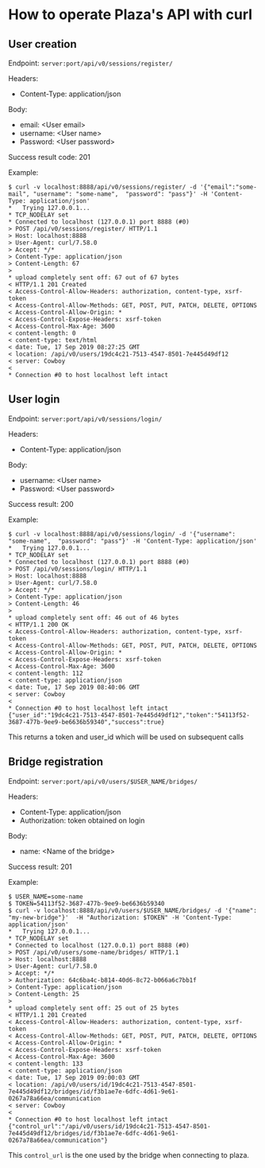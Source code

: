 # How to operate Plaza's API with curl

## User creation

Endpoint: `server:port/api/v0/sessions/register/`

Headers:
- Content-Type: application/json

Body:
- email: &lt;User email&gt;
- username: &lt;User name&gt;
- Password: &lt;User password&gt;

Success result code: 201

Example:

    $ curl -v localhost:8888/api/v0/sessions/register/ -d '{"email":"some-mail", "username": "some-name",  "password": "pass"}' -H 'Content-Type: application/json'
    *   Trying 127.0.0.1...
    * TCP_NODELAY set
    * Connected to localhost (127.0.0.1) port 8888 (#0)
    > POST /api/v0/sessions/register/ HTTP/1.1
    > Host: localhost:8888
    > User-Agent: curl/7.58.0
    > Accept: */*
    > Content-Type: application/json
    > Content-Length: 67
    >
    * upload completely sent off: 67 out of 67 bytes
    < HTTP/1.1 201 Created
    < Access-Control-Allow-Headers: authorization, content-type, xsrf-token
    < Access-Control-Allow-Methods: GET, POST, PUT, PATCH, DELETE, OPTIONS
    < Access-Control-Allow-Origin: *
    < Access-Control-Expose-Headers: xsrf-token
    < Access-Control-Max-Age: 3600
    < content-length: 0
    < content-type: text/html
    < date: Tue, 17 Sep 2019 08:27:25 GMT
    < location: /api/v0/users/19dc4c21-7513-4547-8501-7e445d49df12
    < server: Cowboy
    <
    * Connection #0 to host localhost left intact

## User login

Endpoint: `server:port/api/v0/sessions/login/`

Headers:
- Content-Type: application/json

Body:
- username: &lt;User name&gt;
- Password: &lt;User password&gt;

Success result: 200

Example:

    $ curl -v localhost:8888/api/v0/sessions/login/ -d '{"username": "some-name",  "password": "pass"}' -H 'Content-Type: application/json'
    *   Trying 127.0.0.1...
    * TCP_NODELAY set
    * Connected to localhost (127.0.0.1) port 8888 (#0)
    > POST /api/v0/sessions/login/ HTTP/1.1
    > Host: localhost:8888
    > User-Agent: curl/7.58.0
    > Accept: */*
    > Content-Type: application/json
    > Content-Length: 46
    >
    * upload completely sent off: 46 out of 46 bytes
    < HTTP/1.1 200 OK
    < Access-Control-Allow-Headers: authorization, content-type, xsrf-token
    < Access-Control-Allow-Methods: GET, POST, PUT, PATCH, DELETE, OPTIONS
    < Access-Control-Allow-Origin: *
    < Access-Control-Expose-Headers: xsrf-token
    < Access-Control-Max-Age: 3600
    < content-length: 112
    < content-type: application/json
    < date: Tue, 17 Sep 2019 08:40:06 GMT
    < server: Cowboy
    <
    * Connection #0 to host localhost left intact
    {"user_id":"19dc4c21-7513-4547-8501-7e445d49df12","token":"54113f52-3687-477b-9ee9-be6636b59340","success":true}

This returns a token and user_id which will be used on subsequent calls

## Bridge registration

Endpoint: `server:port/api/v0/users/$USER_NAME/bridges/`

Headers:
- Content-Type: application/json
- Authorization: token obtained on login

Body:
- name: &lt;Name of the bridge&gt;

Success result: 201

Example:

    $ USER_NAME=some-name
    $ TOKEN=54113f52-3687-477b-9ee9-be6636b59340
    $ curl -v localhost:8888/api/v0/users/$USER_NAME/bridges/ -d '{"name": "my-new-bridge"}'  -H "Authorization: $TOKEN" -H 'Content-Type: application/json'
    *   Trying 127.0.0.1...
    * TCP_NODELAY set
    * Connected to localhost (127.0.0.1) port 8888 (#0)
    > POST /api/v0/users/some-name/bridges/ HTTP/1.1
    > Host: localhost:8888
    > User-Agent: curl/7.58.0
    > Accept: */*
    > Authorization: 64c6ba4c-b814-40d6-8c72-b066a6c7bb1f
    > Content-Type: application/json
    > Content-Length: 25
    >
    * upload completely sent off: 25 out of 25 bytes
    < HTTP/1.1 201 Created
    < Access-Control-Allow-Headers: authorization, content-type, xsrf-token
    < Access-Control-Allow-Methods: GET, POST, PUT, PATCH, DELETE, OPTIONS
    < Access-Control-Allow-Origin: *
    < Access-Control-Expose-Headers: xsrf-token
    < Access-Control-Max-Age: 3600
    < content-length: 133
    < content-type: application/json
    < date: Tue, 17 Sep 2019 09:00:03 GMT
    < location: /api/v0/users/id/19dc4c21-7513-4547-8501-7e445d49df12/bridges/id/f3b1ae7e-6dfc-4d61-9e61-0267a78a66ea/communication
    < server: Cowboy
    <
    * Connection #0 to host localhost left intact
    {"control_url":"/api/v0/users/id/19dc4c21-7513-4547-8501-7e445d49df12/bridges/id/f3b1ae7e-6dfc-4d61-9e61-0267a78a66ea/communication"}

This `control_url` is the one used by the bridge when connecting to plaza.
